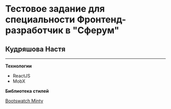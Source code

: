 # Тестовое задание для cпециальности Фронтенд-разработчик в "Сферум"
## Кудряшова Настя
---
__Технологии__
- ReactJS
- MobX

__Библиотека стилей__

[Bootswatch Minty](https://bootswatch.com/minty/) 